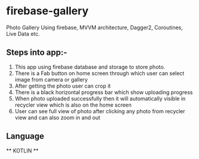 
# firebase-gallery
Photo Gallery Using firebase, MVVM architecture, Dagger2, Coroutines, Live Data etc.

## Steps into app:-
1. This app using firebase database and storage to store photo.
2. There is a Fab button on home screen through which user can select image from camera or gallery
3. After getting the photo user can crop it
4. There is a black horizontal progress bar which show uploading progress
5. When photo uploaded successfully then it will automatically visible in recycler view which is also on the home screen
6. User can see full view of photo after clicking any photo from recycler view and can also zoom in and out

## Language
** KOTLIN **






